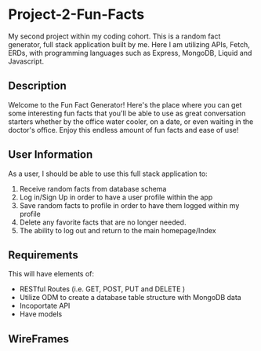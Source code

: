 # Project-2-Fun-Facts
My second project within my coding cohort. This is a random fact generator, full stack application built by me. Here I am utilizing APIs, Fetch, ERDs, with programming languages such as Express, MongoDB, Liquid and Javascript. 

## Description
Welcome to the Fun Fact Generator! Here's the place where you can get some interesting fun facts that you'll be able to use as great conversation starters whether by the office water cooler, on a date, or even waiting in the doctor's office. Enjoy this endless amount of fun facts and ease of use!

## User Information
As a user, I should be able to use this full stack application to:
1. Receive random facts from database schema
2. Log in/Sign Up in order to have a user profile within the app
3. Save random facts to profile in order to have them logged within my profile
4. Delete any favorite facts that are no longer needed. 
5. The ability to log out and return to the main homepage/Index

## Requirements
This will have elements of:
- RESTful Routes (i.e. GET, POST, PUT and DELETE )
- Utilize ODM to create a database table structure with MongoDB data
- Incoportate API
- Have models

## WireFrames
